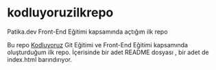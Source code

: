 # kodluyoruzilkrepo
Patika.dev Front-End Eğitimi kapsamında açtığım ilk repo

Bu repo [Kodluyoruz](https://www.kodluyoruz.org/) Git Eğitimi ve Front-End Eğitimi kapsamında oluşturduğum ilk repo. İçerisinde bir adet README dosyası , bir adet de index.html barındırıyor.
